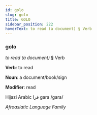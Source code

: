 ```yaml
---
id: golo
slug: golo
title: GOLO
sidebar_position: 222
hoverText: to read (a document) § Verb
---
```


### golo

*to read (a document)* **§** Verb

**Verb**: to read

**Noun**: a document/book/sign

**Modifier**: read

Hijazi Arabic قرا gara /ɡara/

*Afroasiatic Language Family*